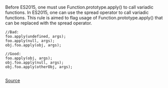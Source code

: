 Before ES2015, one must use Function.prototype.apply() to call variadic functions.
In ES2015, one can use the spread operator to call variadic functions.
This rule is aimed to flag usage of Function.prototype.apply() that can be replaced with the spread operator.

```
//Bad:
foo.apply(undefined, args);
foo.apply(null, args);
obj.foo.apply(obj, args);

//Good:
foo.apply(obj, args);
obj.foo.apply(null, args);
obj.foo.apply(otherObj, args);


```

[Source](http://eslint.org/docs/rules/prefer-spread)
